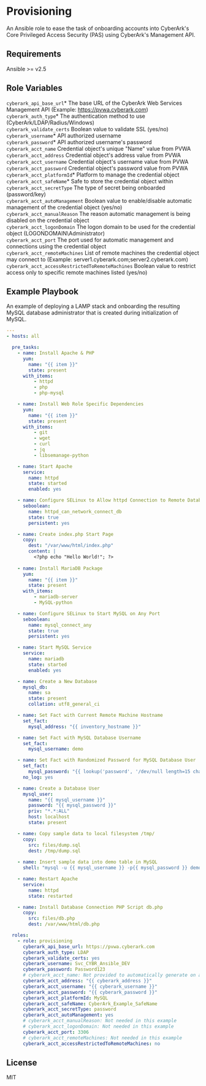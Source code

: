 # Provisioning

An Ansible role to ease the task of onboarding accounts into CyberArk's Core Privileged Access Security (PAS) using CyberArk's Management API.

## Requirements

Ansible >= v2.5

## Role Variables

`cyberark_api_base_url`* The base URL of the CyberArk Web Services Management API (Example: https://pvwa.cyberark.com) \
`cyberark_auth_type`* The authentication method to use (CyberArk/LDAP/Radius/Windows)\
`cyberark_validate_certs` Boolean value to validate SSL (yes/no)\
`cyberark_username`* API authorized username\
`cyberark_password`* API authorized username's password\
`cyberark_acct_name` Credential object's unique "Name" value from PVWA\
`cyberark_acct_address` Credential object's address value from PVWA\
`cyberark_acct_username` Credential object's username value from PVWA\
`cyberark_acct_password` Credential object's password value from PVWA\
`cyberark_acct_platformId`* Platform to manage the credential object\
`cyberark_acct_safeName`* Safe to store the credential object within\
`cyberark_acct_secretType` The type of secret being onboarded (password/key)\
`cyberark_acct_autoManagement` Boolean value to enable/disable automatic management of the credential object (yes/no)\
`cyberark_acct_manualReason` The reason automatic management is being disabled on the credential object\
`cyberark_acct_logonDomain` The logon domain to be used for the credential object (LOGONDOMAIN\Administrator)\
`cyberark_acct_port` The port used for automatic management and connections using the credential object\
`cyberark_acct_remoteMachines` List of remote machines the credential object may connect to (Example: server1.cyberark.com;server2.cyberark.com)\
`cyberark_acct_accessRestrictedToRemoteMachines` Boolean value to restrict access only to specific remote machines listed (yes/no)

## Example Playbook

An example of deploying a LAMP stack and onboarding the resulting MySQL database administrator that is created during initialization of MySQL.

```yaml
---
- hosts: all

  pre_tasks:
    - name: Install Apache & PHP
      yum:
        name: "{{ item }}"
        state: present
      with_items:
          - httpd
          - php
          - php-mysql

    - name: Install Web Role Specific Dependencies
      yum:
        name: "{{ item }}"
        state: present
      with_items:
          - git
          - wget
          - curl
          - jq
          - libsemanage-python

    - name: Start Apache
      service:
        name: httpd
        state: started
        enabled: yes

    - name: Configure SELinux to Allow httpd Connection to Remote Database
      seboolean:
        name: httpd_can_network_connect_db
        state: true
        persistent: yes

    - name: Create index.php Start Page
      copy:
        dest: "/var/www/html/index.php"
        content: |
          <?php echo "Hello World!"; ?>
      
    - name: Install MariaDB Package
      yum:
        name: "{{ item }}"
        state: present
      with_items:
          - mariadb-server
          - MySQL-python

    - name: Configure SELinux to Start MySQL on Any Port 
      seboolean:
        name: mysql_connect_any
        state: true
        persistent: yes

    - name: Start MySQL Service
      service:
        name: mariadb
        state: started
        enabled: yes

    - name: Create a New Database
      mysql_db:
        name: sa
        state: present
        collation: utf8_general_ci

    - name: Set Fact with Current Remote Machine Hostname
      set_fact:
        mysql_address: "{{ inventory_hostname }}"

    - name: Set Fact with MySQL Database Username
      set_fact:
        mysql_username: demo

    - name: Set Fact with Randomized Password for MySQL Database User
      set_fact:
        mysql_password: "{{ lookup('password', '/dev/null length=15 chars=ascii_letters') }}"
      no_log: yes

    - name: Create a Database User
      mysql_user:
        name: "{{ mysql_username }}"
        password: "{{ mysql_password }}"
        priv: "*.*:ALL"
        host: localhost
        state: present

    - name: Copy sample data to local filesystem /tmp/
      copy:
        src: files/dump.sql
        dest: /tmp/dump.sql
    
    - name: Insert sample data into demo table in MySQL
      shell: "mysql -u {{ mysql_username }} -p{{ mysql_password }} demo < /tmp/dump.sql"

    - name: Restart Apache 
      service:
        name: httpd
        state: restarted

    - name: Install Database Connection PHP Script db.php
      copy:
        src: files/db.php
        dest: /var/www/html/db.php

  roles:
    - role: provisioning
      cyberark_api_base_url: https://pvwa.cyberark.com
      cyberark_auth_type: LDAP
      cyberark_validate_certs: yes
      cyberark_username: Svc_CYBR_Ansible_DEV
      cyberark_password: Password123
      # cyberark_acct_name: Not provided to automatically generate on add
      cyberark_acct_address: "{{ cyberark_address }}"
      cyberark_acct_username: "{{ cyberark_username }}"
      cyberark_acct_password: "{{ cyberark_password }}"
      cyberark_acct_platformId: MySQL
      cyberark_acct_safeName: CyberArk_Example_SafeName
      cyberark_acct_secretType: password
      cyberark_acct_autoManagement: yes
      # cyberark_acct_manualReason: Not needed in this example
      # cyberark_acct_logonDomain: Not needed in this example
      cyberark_acct_port: 3306
      # cyberark_acct_remoteMachines: Not needed in this example
      cyberark_acct_accessRestrictedToRemoteMachines: no
```

## License

MIT
